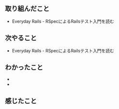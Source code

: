 ## 取り組んだこと
- Everyday Rails - RSpecによるRailsテスト入門を読む
## 次やること
- Everyday Rails - RSpecによるRailsテスト入門を読む
## わかったこと
- 
- 
## 感じたこと
